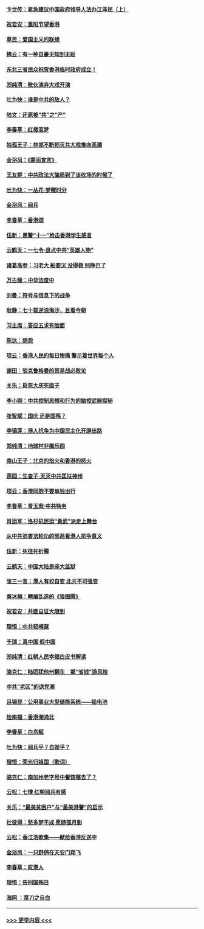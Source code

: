 #### [卞世传：紧急建议中国政府领导人法办江泽民（上）](../pages/nsc993/n11573208.md?t=10072233) 
#### [祝君安：重阳节望香港](../pages/nsc993/n11573190.md?t=10072233) 
#### [草民：爱国主义的联想](../pages/nsc993/n11572333.md?t=10072233) 
#### [拂云：有一种自豪无知到无耻](../pages/nsc993/n11572006.md?t=10072233) 
#### [东北三省民众祝贺香港临时政府成立！](../pages/nsc993/n11571215.md?t=10072233) 
#### [郑纯清：散伙演弃大戏开演](../pages/nsc993/n11570826.md?t=10072233) 
#### [吐为快：谁是中共的敌人？](../pages/nsc993/n11570817.md?t=10072233) 
#### [陆文：还原被“共”之“产”](../pages/nsc993/n11570798.md?t=10072233) 
#### [李春草：红楼沤梦](../pages/nsc993/n11569673.md?t=10072233) 
#### [独孤王子：林郑不断把灭共大戏推向高潮](../pages/nsc993/n11569381.md?t=10072233) 
#### [金浴凤：《蒙面宣言》](../pages/nsc993/n11569368.md?t=10072233) 
#### [王友群：中共政法大骗局到了该收场的时候了](../pages/nsc993/n11568940.md?t=10072233) 
#### [吐为快：一丛花‧梦醒时分](../pages/nsc993/n11567491.md?t=10072233) 
#### [金浴凤：阅兵](../pages/nsc993/n11567454.md?t=10072233) 
#### [李春草：香港颂](../pages/nsc993/n11567444.md?t=10072233) 
#### [伍新：黑警“十一”枪击香港学生感言](../pages/nsc993/n11567426.md?t=10072233) 
#### [云鹤天：一七令‧盘点中共“英雄人物”](../pages/nsc993/n11567091.md?t=10072233) 
#### [诸葛高参：习老大 船要沉 没得救 别挣巴了](../pages/nsc993/n11566976.md?t=10072233) 
#### [万古缘：中华法度中](../pages/nsc993/n11566726.md?t=10072233) 
#### [刘曼：符号与信息下的战争](../pages/nsc993/n11564655.md?t=10072233) 
#### [耿静：七十载逆浪淘沙，且看今朝](../pages/nsc993/n11564520.md?t=10072233) 
#### [习主席：答应五求有脸面](../pages/nsc993/n11563953.md?t=10072233) 
#### [陈达：鸽怨](../pages/nsc993/n11561879.md?t=10072233) 
#### [项云：香港人民的每日惨痛  警示着世界每个人](../pages/nsc993/n11559273.md?t=10072233) 
#### [谢田：驳克鲁格曼的贸易战必败论](../pages/nsc993/n11555840.md?t=10072233) 
#### [关乐：启死大庆死面子](../pages/nsc993/n11556823.md?t=10072233) 
#### [李小刚：中共控制思想和行为的脑控武器探秘](../pages/nsc993/n11556776.md?t=10072233) 
#### [张智斌：国庆  还是国殇？](../pages/nsc993/n11556617.md?t=10072233) 
#### [李镇莲：港人抗争为中国民主化开辟出路](../pages/nsc993/n11556570.md?t=10072233) 
#### [郑纯清：地球村非魔乐园](../pages/nsc993/n11555415.md?t=10072233) 
#### [南山王子：北京的焰火和香港的怒火](../pages/nsc993/n11555318.md?t=10072233) 
#### [莲园：生查子·天灭中共匡扶神州](../pages/nsc993/n11555302.md?t=10072233) 
#### [项云：香港同胞不要单独出行](../pages/nsc993/n11555276.md?t=10072233) 
#### [李春草：青玉案‧中共特务](../pages/nsc993/n11552356.md?t=10072233) 
#### [肖运军：洛杉矶民运“勇武”派走上舞台](../pages/nsc993/n11551595.md?t=10072233) 
#### [从中共迫害法轮功的邪恶看港人抗争意义](../pages/nsc993/n11540858.md?t=10072233) 
#### [伍新：死往死折腾](../pages/nsc993/n11550174.md?t=10072233) 
#### [云鹤天：中国大陆是座大监狱](../pages/nsc993/n11550155.md?t=10072233) 
#### [张三一言：港人有权自变 北共不可强变](../pages/nsc993/n11550132.md?t=10072233) 
#### [黄冰楠：瞎编乱造的《狼图腾》](../pages/nsc993/n11550082.md?t=10072233) 
#### [祝君安：共匪自证大限到](../pages/nsc993/n11550041.md?t=10072233) 
#### [理悟：中共轻嘚瑟](../pages/nsc993/n11547978.md?t=10072233) 
#### [千瑞：真中国 假中国](../pages/nsc993/n11547865.md?t=10072233) 
#### [郑纯清：红朝人民幸福白皮书解读](../pages/nsc993/n11547499.md?t=10072233) 
#### [骆克仁：陆团犹他州翻车　揭“省钱”游风险](../pages/nsc993/n11546977.md?t=10072233) 
#### [中共“老区”的退党潮](../pages/nsc993/n11545995.md?t=10072233) 
#### [吕锡民：公用事业大型储能系统——铅电池](../pages/nsc993/n11545701.md?t=10072233) 
#### [桂南福：香港潮涌北](../pages/nsc993/n11545682.md?t=10072233) 
#### [李春草：白鸟赋](../pages/nsc993/n11545663.md?t=10072233) 
#### [吐为快：阅兵乎？自娱乎？](../pages/nsc993/n11545625.md?t=10072233) 
#### [理悟：荣光归祖国（歌词）](../pages/nsc993/n11545616.md?t=10072233) 
#### [骆克仁：南加州老字号中餐馆哪去了？](../pages/nsc993/n11545120.md?t=10072233) 
#### [云松：七律 红朝阅兵有感](../pages/nsc993/n11542394.md?t=10072233) 
#### [关乐：“最美贫困户”与“最美港警”的启示](../pages/nsc993/n11542252.md?t=10072233) 
#### [杜彼得：愁多梦不成 愿随孤月影](../pages/nsc993/n11540296.md?t=10072233) 
#### [云松：香江浩歌集——献给香港反送中](../pages/nsc993/n11540149.md?t=10072233) 
#### [金浴凤：一只野鸽在天安门翔飞](../pages/nsc993/n11540280.md?t=10072233) 
#### [李春草：叹港人](../pages/nsc993/n11540119.md?t=10072233) 
#### [理悟：告别国殇日](../pages/nsc993/n11539610.md?t=10072233) 
#### [海网 ：菜刀之自白](../pages/nsc993/n11539597.md?t=10072233) 

----
#### [ >>> 更早内容 <<< ](../indexes/nsc993-earlier.md)
